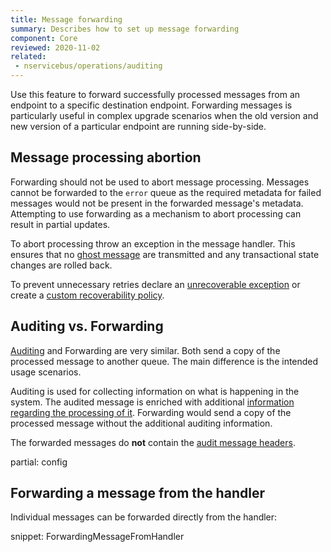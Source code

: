 ```yaml
---
title: Message forwarding
summary: Describes how to set up message forwarding
component: Core
reviewed: 2020-11-02
related:
 - nservicebus/operations/auditing
---
```


Use this feature to forward successfully processed messages from an endpoint to a specific destination endpoint. Forwarding messages is particularly useful in complex upgrade scenarios when the old version and new version of a particular endpoint are running side-by-side.

## Message processing abortion

Forwarding should not be used to abort message processing. Messages cannot be forwarded to the `error` queue as the required metadata for failed messages would not be present in the forwarded message's metadata.  Attempting to use forwarding as a mechanism to abort processing can result in partial updates.

To abort processing throw an exception in the message handler. This ensures that no [ghost message](/nservicebus/glossary.md#ghost-message) are transmitted and any transactional state changes are rolled back.

To prevent unnecessary retries declare an [unrecoverable exception](/nservicebus/recoverability/#unrecoverable-exceptions) or create a [custom recoverability policy](/nservicebus/recoverability/custom-recoverability-policy.md).

## Auditing vs. Forwarding

[Auditing](/nservicebus/operations/auditing.md) and Forwarding are very similar. Both send a copy of the processed message to another queue. The main difference is the intended usage scenarios.

Auditing is used for collecting information on what is happening in the system. The audited message is enriched with additional [information regarding the processing of it](/nservicebus/operations/auditing.md#message-headers). Forwarding would send a copy of the processed message without the additional auditing information.

The forwarded messages do **not** contain the [audit message headers](/nservicebus/messaging/headers.md#audit-headers).

partial: config

## Forwarding a message from the handler

Individual messages can be forwarded directly from the handler:

snippet: ForwardingMessageFromHandler
